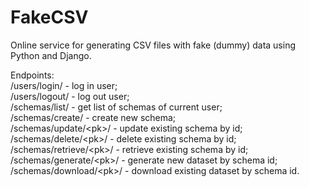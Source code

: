 # FakeCSV  

Online service for generating CSV files with fake (dummy) data using Python and Django.  

Endpoints:  
/users/login/ - log in user;  
/users/logout/ - log out user;  
/schemas/list/ - get list of schemas of current user;  
/schemas/create/ - create new schema;  
/schemas/update/\<pk>/ - update existing schema by id;  
/schemas/delete/\<pk>/ - delete existing schema by id;  
/schemas/retrieve/\<pk>/ - retrieve existing schema by id;  
/schemas/generate/\<pk>/ - generate new dataset by schema id;  
/schemas/download/\<pk>/ - download existing dataset by schema id.  
